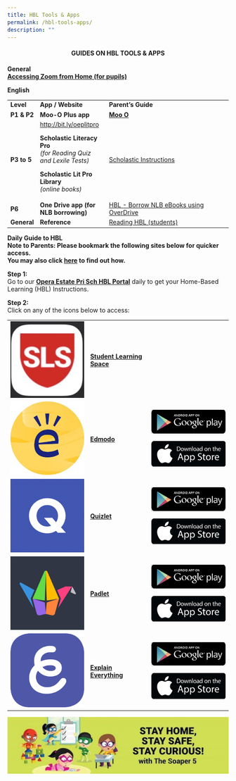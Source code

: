 ```yaml
---
title: HBL Tools & Apps
permalink: /hbl-tools-apps/
description: ""
---
```

<h4 style="text-align: center;"><strong>GUIDES ON HBL TOOLS &amp; APPS</strong></h4>
<p><strong>General<br /></strong><strong><a href="/Accessing-Zoom-from-Home-Pupils.pptx">Accessing Zoom from Home (for pupils)</a></strong></p>
<p><strong>English</strong></p>
<table>
<tbody>
<tr>
<td width="46"><strong>Level</strong></td>
<td width="146"><strong>App / Website</strong></td>
<td width="324"><strong>Parent&rsquo;s Guide</strong></td>
</tr>
<tr>
<td width="46"><strong>P1 &amp; P2</strong></td>
<td width="146"><strong>Moo-O Plus app</strong></td>
<td width="324"><strong><a href="/files/Moo-O.pdf">Moo O</a></strong></td>
</tr>
<tr>
<td width="46"><strong>P3 to 5</strong></td>
<td width="146"><a href="http://bit.ly/oeplitpro">http://bit.ly/oeplitpro</a>
<p><strong>Scholastic Literacy Pro<br /></strong><em>(for Reading Quiz and Lexile Tests)</em></p>
<p><strong>Scholastic Lit Pro Library<br /></strong><em>(online books)</em></p>
</td>
<td width="324"><a href="/files/Scholastic-Instructions.pdf">Scholastic Instructions</a></td>
</tr>
<tr>
<td width="46"><strong>P6</strong></td>
<td width="146"><strong>One Drive app (for NLB borrowing)</strong></td>
<td width="324"><a href="/files/HBL-Borrow-NLB-eBooks-using-OverDrive.pdf">HBL - Borrow NLB eBooks using OverDrive</a></td>
</tr>
<tr>
<td><strong>General</strong></td>
<td><strong>Reference</strong></td>
<td><a href="/files/Reading-HBL-students.pdf">Reading HBL (students)</a></td>
</tr>
</tbody>
</table>
<p><strong>Daily Guide to HBL<br /></strong><strong>Note to Parents: Please bookmark the following sites below for quicker access.&nbsp;<br /></strong><strong>You may also click&nbsp;<a href="https://support.google.com/chrome/answer/188842?co=GENIE.Platform%3DDesktop&amp;hl=en&amp;oco=0">here</a>&nbsp;to find out how.</strong></p>
<p><strong>Step 1:&nbsp;<br /></strong>Go to our&nbsp;<strong><a href="https://sites.google.com/view/oepshbl/home">Opera Estate Pri Sch HBL Portal</a></strong>&nbsp;daily to get your Home-Based Learning (HBL) Instructions.</p>
<p><strong>Step 2:<br /></strong>Click on any of the icons below to access:</p>
<table>
<tbody>
<tr>
<td><a href="https://vle.learning.moe.edu.sg/login"><img src="images/sls1.jpg" /></a></td>
<td><p><a href="https://vle.learning.moe.edu.sg/login"><strong>Student Learning Space</strong></a></p></td>
<td>&nbsp;</td>
</tr>
<tr>
<td><a href="https://new.edmodo.com/?go2url=%2Fhome"><img src="images/ed.jpg"/></a></td>
<td><p><a href="https://new.edmodo.com/?go2url=%2Fhome"><strong>Edmodo</strong></a></p></td>
<td><p><a href="https://play.google.com/store/apps/details?id=com.fusionprojects.edmodo&amp;hl=en_SG" target="_blank" rel="noopener"><img src="images/google.jpg" /></a></p>
<p><a href="https://apps.apple.com/us/app/edmodo/id378352300" target="_blank" rel="noopener"><img src="images/apple.jpg" /></a></p></td>
</tr>
<tr>
<td><a href="https://quizlet.com/"><img src="images/quiz.png" /></a></td>
<td><p><a href="https://quizlet.com/"><strong>Quizlet</strong></a></p></td>
<td><p><a href="https://play.google.com/store/apps/details?id=com.quizlet.quizletandroid&amp;hl=en_SG" target="_blank" rel="noopener"><img src="images/google.jpg" /></a></p>
<p><a href="https://apps.apple.com/us/app/quizlet/id546473125" target="_blank" rel="noopener"><img src="images/apple.jpg" /></a></p></td>
</tr>
<tr>
<td><a href="https://padlet.com/auth/login"><img src="images/pad.png" /></a></td>
<td><p><a href="https://padlet.com/auth/login"><strong>Padlet</strong></a></p></td>
<td><p><a href="https://play.google.com/store/apps/details?id=com.wallwisher.Padlet&amp;hl=en_SG" target="_blank" rel="noopener"><img src="images/google.jpg" /></p></a>
<p><a href="https://apps.apple.com/us/app/padlet/id834618886" target="_blank" rel="noopener"><img src="images/apple.jpg" /></a></p></td>
</tr>
<tr>
<td><a href="https://padlet.com/auth/login"><img src="images/ee.png" /></a></td>
<td><p><a href="https://padlet.com/auth/login"><strong>Explain Everything</strong></a></p></td>
<td><p><a href="https://play.google.com/store/apps/details?id=com.explaineverything.explaineverything&amp;hl=en_SG" target="_blank" rel="noopener"><img src="images/google.jpg" /></a></p>
<p><a href="https://apps.apple.com/us/app/explain-everything-whiteboard/id1020339980" target="_blank" rel="noopener"><img src="images/apple.jpg" /></a></p></td>
</tr>
</tbody>
</table>
<img src="/images/hbl.jpg">